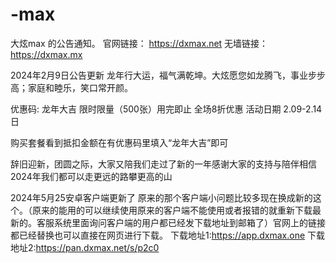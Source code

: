 # -max
大炫max 的公告通知。
官网链接： https://dxmax.net
无墙链接： https://dxmax.mx




2024年2月9日公告更新
龙年行大运，福气满乾坤。大炫愿您如龙腾飞，事业步步高；家庭和睦乐，笑口常开颜。

优惠码: 龙年大吉
限时限量（500张）用完即止
全场8折优惠 活动日期 2.09-2.14日

购买套餐看到抵扣金额在有优惠码里填入“龙年大吉”即可

辞旧迎新，团圆之际，大家又陪我们走过了新的一年感谢大家的支持与陪伴相信2024年我们都可以走更远的路攀更高的山

2024年5月25安卓客户端更新了
原来的那个客户端小问题比较多现在换成新的这个。（原来的能用的可以继续使用原来的客户端不能使用或者报错的就重新下载最新的。客服系统里面询问客户端的用户都已经发下载地址到邮箱了）官网上的链接都已经替换也可以直接在网页进行下载。
下载地址1:https://app.dxmax.one
下载地址2:https://pan.dxmax.net/s/p2c0
